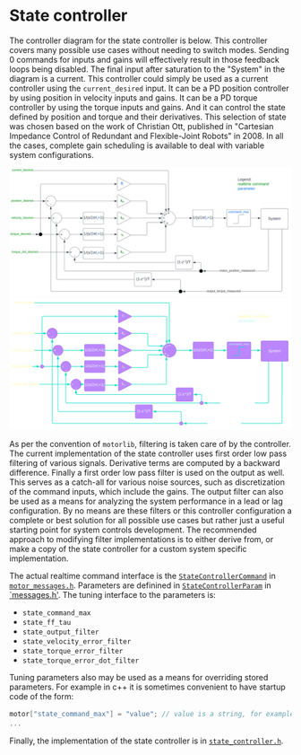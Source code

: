 # State controller

The controller diagram for the state controller is below. This controller covers many possible use cases without needing to switch modes. Sending 0 commands for inputs and gains will effectively result in those feedback loops being disabled. The final input after saturation to the "System" in the diagram is a current. This controller could simply be used as a current controller using the `current_desired` input. It can be a PD position controller by using position in velocity inputs and gains. It can be a PD torque controller by using the torque inputs and gains. And it can control the state defined by position and torque and their derivatives. This selection of state was chosen based on the work of Christian Ott, published in "Cartesian Impedance Control of Redundant and Flexible-Joint Robots" in 2008. In all the cases, complete gain scheduling is available to deal with variable system configurations.

![state controller diagram](state_controller.svg#gh-light-mode-only)
![state controller diagram](state_controller_dark.svg#gh-dark-mode-only)

As per the convention of `motorlib`, filtering is taken care of by the controller. The current implementation of the state controller uses first order low pass filtering of various signals. Derivative terms are computed by a backward difference. Finally a first order low pass filter is used on the output as well. This serves as a catch-all for various noise sources, such as discretization of the command inputs, which include the gains. The output filter can also be used as a means for analyzing the system performance in a lead or lag configuration. By no means are these filters or this controller configuration a complete or best solution for all possible use cases but rather just a useful starting point for system controls development. The recommended approach to modifying filter implementations is to either derive from, or make a copy of the state controller for a custom system specific implementation.

The actual realtime command interface is the [`StateControllerCommand`](https://github.com/unhuman-io/motor_messages/blob/ccfa577f92dc7b82534664f639baf24b8acd76f7/motor_messages.h#L135) in [`motor_messages.h`](../motor_messages/motor_messages.h). Parameters are definined in [`StateControllerParam`](https://github.com/unhuman-io/motorlib/blob/4dcba4bdafbc64327b806b476517bcbbcb4a0b4d/messages.h#L95) in [`messages.h'](../messages.h). The tuning interface to the parameters is:
  - `state_command_max`
  - `state_ff_tau`
  - `state_output_filter`
  - `state_velocity_error_filter`
  - `state_torque_error_filter`
  - `state_torque_error_dot_filter`

Tuning parameters also may be used as a means for overriding stored parameters. For example in c++ it is sometimes convenient to have startup code of the form:
```c++
motor["state_command_max"] = "value"; // value is a string, for example "10" would set the current limit to 10 A
...
```

Finally, the implementation of the state controller is in [`state_controller.h`](../controller/state_controller.h).
